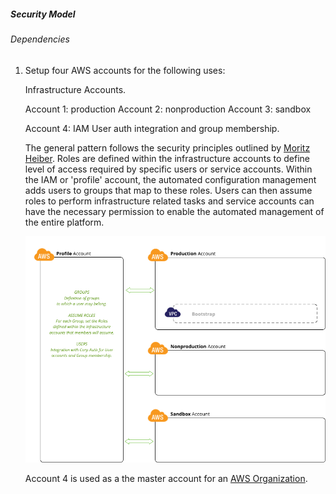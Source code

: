 ##### Security Model

###### Dependencies

1. Setup four AWS accounts for the following uses:

    Infrastructure Accounts.
    
    Account 1: production
    Account 2: nonproduction
    Account 3: sandbox
    
    Account 4: IAM User auth integration and group membership.
    
    The general pattern follows the security principles outlined by [Moritz Heiber](https://www.thoughtworks.com/insights/blog/using-aws-security-first-class-citizen).
    Roles are defined within the infrastructure accounts to define level of access
    required by specific users or service accounts. Within the IAM or 'profile'
    account, the automated configuration management adds users to groups that
    map to these roles. Users can then assume roles to perform infrastructure
    related tasks and service accounts can have the necessary permission to enable
    the automated management of the entire platform.
    
    ![Account Structure](images/aws_account_structure.png)
    
    Account 4 is used as a the master account for an [AWS Organization](http://docs.aws.amazon.com/organizations/latest/userguide/orgs_introduction.html).
    
    
    
